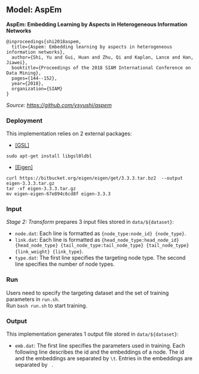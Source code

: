 ## Model: AspEm

**AspEm: Embedding Learning by Aspects in Heterogeneous Information Networks**
```
@inproceedings{shi2018aspem,
  title={Aspem: Embedding learning by aspects in heterogeneous information networks},
  author={Shi, Yu and Gui, Huan and Zhu, Qi and Kaplan, Lance and Han, Jiawei},
  booktitle={Proceedings of the 2018 SIAM International Conference on Data Mining},
  pages={144--152},
  year={2018},
  organization={SIAM}
}
```

*Source: https://github.com/ysyushi/aspem*

### Deployment

This implementation relies on 2 external packages:
- <a href="https://www.gnu.org/software/gsl/">[GSL]</a>
```
sudo apt-get install libgsl0ldbl
```
- <a href="http://eigen.tuxfamily.org/index.php?title=Main_Page">[Eigen]</a>
```
curl https://bitbucket.org/eigen/eigen/get/3.3.3.tar.bz2  --output eigen-3.3.3.tar.gz
tar -xf eigen-3.3.3.tar.gz
mv eigen-eigen-67e894c6cd8f eigen-3.3.3
```

### Input

*Stage 2: Transform* prepares 3 input files stored in ```data/${dataset}```:
- ```node.dat```: Each line is formatted as ```{node_type:node_id} {node_type}```.
- ```link.dat```: Each line is formatted as ```{head_node_type:head_node_id} {head_node_type} {tail_node_type:tail_node_type} {tail_node_type} {link_weight} {link_type}```.
- ```type.dat```: The first line specifies the targeting node type. The second line specifies the number of node types.

### Run

Users need to specify the targeting dataset and the set of training parameters in ```run.sh```. <br /> 
Run ```bash run.sh``` to start training.

### Output

This implementation generates 1 output file stored in ```data/${dataset}```:
- ```emb.dat```: The first line specifies the parameters used in training. Each following line describes the id and the embeddings of a node. The id and the embeddings are separated by ```\t```. Entries in the embeddings are separated by ``` ```.